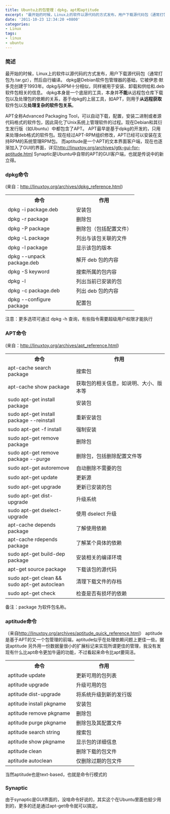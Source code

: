 ```yaml
---
title: Ubuntu上的包管理：dpkg，apt和aptitude
excerpt: "最开始的时候，Linux上的软件以源代码的方式发布，用户下载源代码包（通常打包为.tar.gz），然后自行编译。dpkg是Debian软件包管理器的基础，它被伊恩&middot;默多克创建于1993年。dpkg与RPM十分相似，同样被用于安装、卸载和供给和.deb软件包相关的信息。本身是一个底层的工具，本身并不能从远程包仓库下载包以及处理包的依赖的关系，基于dpkg的上层工具，如APT，则用于从远程获取软件包以及处理复杂的软件包关系。"
date: '2011-10-23 12:34:20 +0800'
categories:
- Linux
tags:
- linux
- ubuntu
---
```


### 简述

最开始的时候，Linux上的软件以源代码的方式发布，用户下载源代码包（通常打包为.tar.gz），然后自行编译。
dpkg是Debian软件包管理器的基础，它被伊恩&middot;默多克创建于1993年。dpkg与RPM十分相似，同样被用于安装、卸载和供给和.deb软件包相关的信息。
dpkg本身是一个底层的工具，本身并**不能**从远程包仓库下载包以及处理包的依赖的关系，基于dpkg的上层工具，如APT，则用于**从远程获取**软件包以及**处理复杂的软件包关系**。

APT全称Advanced Packaging Tool，可以自动下载，配置，安装二进制或者源代码格式的软件包，因此简化了Unix系统上管理软件的过程。现在Debian和其衍生发行版（如Ubuntu）中都包含了APT。
APT最早是基于dpkg的开发的，只用来处理deb格式的软件包。现在经过APT-RPM组织修改，APT已经可以安装在支持RPM的系统管理RPM包。
而aptitude是一个APT的文本界面客户端，现在也逐渐加入了GUI的界面，详见<a title="Aptitude 有了 GTK+ GUI" href="http://linuxtoy.org/archives/gtk-gui-for-aptitude.html" target="_blank">http://linuxtoy.org/archives/gtk-gui-for-aptitude.html</a>
Synaptic是Ubuntu中自带的APT的GUI客户端，也就是传说中的新立得。

### dpkg命令

(来自：<a href="http://linuxtoy.org/archives/dpkg_reference.html" target="_blank">http://linuxtoy.org/archives/dpkg_reference.html</a>)
<table>
<tbody>
<tr>
<th width="200">命令</th>
<th>作用</th>
</tr>
<tr>
<td>dpkg -i package.deb</td>
<td>安装包</td>
</tr>
<tr>
<td>dpkg -r package</td>
<td>删除包</td>
</tr>
<tr>
<td>dpkg -P package</td>
<td>删除包（包括配置文件）</td>
</tr>
<tr>
<td>dpkg -L package</td>
<td>列出与该包关联的文件</td>
</tr>
<tr>
<td>dpkg -l package</td>
<td>显示该包的版本</td>
</tr>
<tr>
<td>dpkg --unpack package.deb</td>
<td>解开 deb 包的内容</td>
</tr>
<tr>
<td>dpkg -S keyword</td>
<td>搜索所属的包内容</td>
</tr>
<tr>
<td>dpkg -l</td>
<td>列出当前已安装的包</td>
</tr>
<tr>
<td>dpkg -c package.deb</td>
<td>列出 deb 包的内容</td>
</tr>
<tr>
<td>dpkg --configure package</td>
<td>配置包</td>
</tr>
</tbody>
</table>
注意：更多选项可通过 dpkg -h 查询，有些指令需要超级用户权限才能执行

### APT命令

(来自：<a href="http://linuxtoy.org/archives/apt_reference.html" target="_blank">http://linuxtoy.org/archives/apt_reference.html</a>)
<table>
<tbody>
<tr>
<th width="200">命令</th>
<th>作用</th>
</tr>
<tr>
<td>apt-cache search package</td>
<td>搜索包</td>
</tr>
<tr>
<td>apt-cache show package</td>
<td>获取包的相关信息，如说明、大小、版本等</td>
</tr>
<tr>
<td>sudo apt-get install package</td>
<td>安装包</td>
</tr>
<tr>
<td>sudo apt-get install package --reinstall</td>
<td>重新安装包</td>
</tr>
<tr>
<td>sudo apt-get -f install</td>
<td>强制安装</td>
</tr>
<tr>
<td>sudo apt-get remove package</td>
<td>删除包</td>
</tr>
<tr>
<td>sudo apt-get remove package --purge</td>
<td>删除包，包括删除配置文件等</td>
</tr>
<tr>
<td>sudo apt-get autoremove</td>
<td>自动删除不需要的包</td>
</tr>
<tr>
<td>sudo apt-get update</td>
<td>更新源</td>
</tr>
<tr>
<td>sudo apt-get upgrade</td>
<td>更新已安装的包</td>
</tr>
<tr>
<td>sudo apt-get dist-upgrade</td>
<td>升级系统</td>
</tr>
<tr>
<td>sudo apt-get dselect-upgrade</td>
<td>使用 dselect 升级</td>
</tr>
<tr>
<td>apt-cache depends package</td>
<td>了解使用依赖</td>
</tr>
<tr>
<td>apt-cache rdepends package</td>
<td>了解某个具体的依赖</td>
</tr>
<tr>
<td>sudo apt-get build-dep package</td>
<td>安装相关的编译环境</td>
</tr>
<tr>
<td>apt-get source package</td>
<td>下载该包的源代码</td>
</tr>
<tr>
<td>sudo apt-get clean &amp;&amp; sudo apt-get autoclean</td>
<td>清理下载文件的存档</td>
</tr>
<tr>
<td>sudo apt-get check</td>
<td>检查是否有损坏的依赖</td>
</tr>
</tbody>
</table>
备注：package 为软件包名称。

### aptitude命令
（来自<a href="http://linuxtoy.org/archives/aptitude_quick_reference.html" target="_blank">http://linuxtoy.org/archives/aptitude_quick_reference.html</a>）
aptitude是基于APT的又一个包管理的前端，aptitude似乎在处理依赖问题上更佳一些。据说aptitude 另外用一份数据量很小的扩展标记来实现所谓更佳的管理，我没有发现有什么比apt命令更加牛逼的功能，不过看起来命令比apt要简洁。
<table>
<tbody>
<tr>
<th width="200">命令</th>
<th>作用</th>
</tr>
<tr>
<td>aptitude update</td>
<td>更新可用的包列表</td>
</tr>
<tr>
<td>aptitude upgrade</td>
<td>升级可用的包</td>
</tr>
<tr>
<td>aptitude dist-upgrade</td>
<td>将系统升级到新的发行版</td>
</tr>
<tr>
<td>aptitude install pkgname</td>
<td>安装包</td>
</tr>
<tr>
<td>aptitude remove pkgname</td>
<td>删除包</td>
</tr>
<tr>
<td>aptitude purge pkgname</td>
<td>删除包及其配置文件</td>
</tr>
<tr>
<td>aptitude search string</td>
<td>搜索包</td>
</tr>
<tr>
<td>aptitude show pkgname</td>
<td>显示包的详细信息</td>
</tr>
<tr>
<td>aptitude clean</td>
<td>删除下载的包文件</td>
</tr>
<tr>
<td>aptitude autoclean</td>
<td>仅删除过期的包文件</td>
</tr>
</tbody>
</table>
当然aptitude也是text-based，也就是命令行模式的

### Synaptic

由于synaptic是GUI界面的，没啥命令好说的，其实这个在Ubuntu里面也挺少用到的，更多的还是通过apt-get命令就可以搞定。
